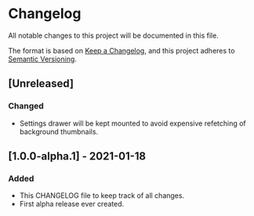 # Changelog
All notable changes to this project will be documented in this file.

The format is based on [Keep a Changelog](https://keepachangelog.com/en/1.0.0/),
and this project adheres to [Semantic Versioning](https://semver.org/spec/v2.0.0.html).

## [Unreleased]
### Changed
- Settings drawer will be kept mounted to avoid expensive refetching of background thumbnails.

## [1.0.0-alpha.1] - 2021-01-18
### Added
- This CHANGELOG file to keep track of all changes.
- First alpha release ever created.